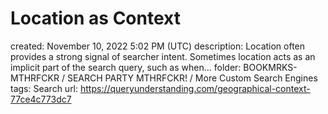 # Location as Context

created: November 10, 2022 5:02 PM (UTC)
description: Location often provides a strong signal of searcher intent. Sometimes location acts as an implicit part of the search query, such as when…
folder: BOOKMRKS-MTHRFCKR / SEARCH PARTY MTHRFCKR! / More Custom Search Engines
tags: Search
url: https://queryunderstanding.com/geographical-context-77ce4c773dc7